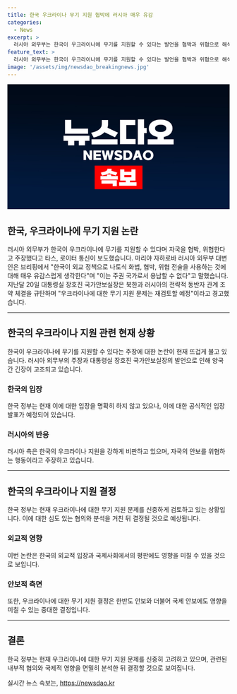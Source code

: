 ```yaml
---
title: 한국 우크라이나 무기 지원 협박에 러시아 매우 유감
categories:
  - News
excerpt: >
  러시아 외무부는 한국이 우크라이나에 무기를 지원할 수 있다는 발언을 협박과 위협으로 해석하고 비판했습니다. 한국 정부는 이에 대해 정면으로 반박하고 있으며, 북한과 러시아의 관계 조약에 대한 우크라이나 지원 문제를 재검토할 것이라는 경고를 보낸 바 있습니다. 이로 인해 한·러 간 긴장이 고조되고 있는 상황입니다.
feature_text: >
  러시아 외무부는 한국이 우크라이나에 무기를 지원할 수 있다는 발언을 협박과 위협으로 해석하고 비판했습니다. 한국 정부는 이에 대해 정면으로 반박하고 있으며, 북한과 러시아의 관계 조약에 대한 우크라이나 지원 문제를 재검토할 것이라는 경고를 보낸 바 있습니다. 이로 인해 한·러 간 긴장이 고조되고 있는 상황입니다.
image: '/assets/img/newsdao_breakingnews.jpg'
---
```


<p><img src="/assets/img/newsdao_breakingnews.jpg" alt="firstkoreanews 속보" /></p>

<h2>한국, 우크라이나에 무기 지원 논란</h2>

<p data-ke-size="size16">러시아 외무부가 한국이 우크라이나에 무기를 지원할 수 있다며 자국을 협박, 위협한다고 주장했다고 타스, 로이터 통신이 보도했습니다. 마리야 자하로바 러시아 외무부 대변인은 브리핑에서 "한국이 외교 정책으로 나토식 화법, 협박, 위협 전술을 사용하는 것에 대해 매우 유감스럽게 생각한다"며 "이는 주권 국가로서 용납할 수 없다"고 말했습니다. 지난달 20일 대통령실 장호진 국가안보실장은 북한과 러시아의 전략적 동반자 관계 조약 체결을 규탄하며 "우크라이나에 대한 무기 지원 문제는 재검토할 예정"이라고 경고했습니다.</p>

<hr>

<h2 data-ke-size="size26">한국의 우크라이나 지원 관련 현재 상황</h2>

<p data-ke-size="size16">한국이 우크라이나에 무기를 지원할 수 있다는 주장에 대한 논란이 현재 뜨겁게 불고 있습니다. 러시아 외무부의 주장과 대통령실 장호진 국가안보실장의 발언으로 인해 양국 간 긴장이 고조되고 있습니다.</p>

<h3>한국의 입장</h3>

<p data-ke-size="size16">한국 정부는 현재 이에 대한 입장을 명확히 하지 않고 있으나, 이에 대한 공식적인 입장 발표가 예정되어 있습니다.</p>

<h3>러시아의 반응</h3>

<p data-ke-size="size16">러시아 측은 한국의 우크라이나 지원을 강하게 비판하고 있으며, 자국의 안보를 위협하는 행동이라고 주장하고 있습니다.</p>

<hr>

<h2 data-ke-size="size26">한국의 우크라이나 지원 결정</h2>

<p data-ke-size="size16">한국 정부는 현재 우크라이나에 대한 무기 지원 문제를 신중하게 검토하고 있는 상황입니다. 이에 대한 심도 있는 협의와 분석을 거친 뒤 결정될 것으로 예상됩니다.</p>

<h3>외교적 영향</h3>

<p data-ke-size="size16">이번 논란은 한국의 외교적 입장과 국제사회에서의 평판에도 영향을 미칠 수 있을 것으로 보입니다.</p>

<h3>안보적 측면</h3>

<p data-ke-size="size16">또한, 우크라이나에 대한 무기 지원 결정은 한반도 안보와 더불어 국제 안보에도 영향을 미칠 수 있는 중대한 결정입니다.</p>

<hr>

<h2 data-ke-size="size26">결론</h2>

<p data-ke-size="size16">한국 정부는 현재 우크라이나에 대한 무기 지원 문제를 신중히 고려하고 있으며, 관련된 내부적 협의와 국제적 영향을 면밀히 분석한 뒤 결정할 것으로 보여집니다.</p>
실시간 뉴스 속보는, <a href="https://newsdao.kr" rel="dofollow">https://newsdao.kr</a>


